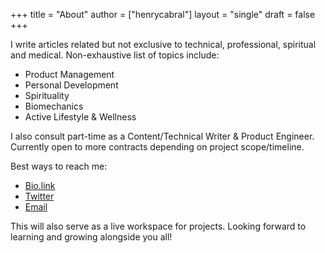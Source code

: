 +++
title = "About"
author = ["henrycabral"]
layout = "single"
draft = false
+++

I write articles related but not exclusive to technical, professional, spiritual and medical. Non-exhaustive list of topics include:

* Product Management
* Personal Development
* Spirituality
* Biomechanics
* Active Lifestyle & Wellness

I also consult part-time as a Content/Technical Writer & Product Engineer. Currently open to more contracts depending on project scope/timeline.

Best ways to reach me:

* [Bio.link](https://bio.link/henrycabral)
* [Twitter](https://twitter.com/cabralhjr)
* [Email](mailto:henry@enableu.ai)

This will also serve as a live workspace for projects. Looking forward to learning and growing alongside you all!
